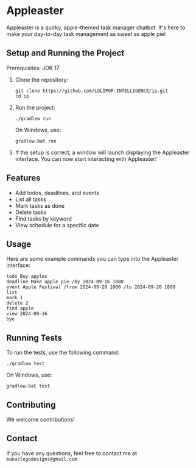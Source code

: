# Appleaster

Appleaster is a quirky, apple-themed task manager chatbot. It's here to make your day-to-day task management as sweet as apple pie!

## Setup and Running the Project

Prerequisites: JDK 17

1. Clone the repository:
   ```
   git clone https://github.com/LOLIPOP-INTELLIGENCE/ip.git
   cd ip
   ```

2. Run the project:
   ```
   ./gradlew run
   ```

   On Windows, use:
   ```
   gradlew.bat run
   ```

3. If the setup is correct, a window will launch displaying the Appleaster interface. You can now start interacting with Appleaster!

## Features 

* Add todos, deadlines, and events
* List all tasks
* Mark tasks as done
* Delete tasks
* Find tasks by keyword
* View schedule for a specific date

## Usage

Here are some example commands you can type into the Appleaster interface:

```
todo Buy apples
deadline Make apple pie /by 2024-09-16 1800
event Apple Festival /from 2024-09-20 1000 /to 2024-09-20 1800
list
mark 1
delete 2
find apple
view 2024-09-16
bye
```

## Running Tests

To run the tests, use the following command:

```
./gradlew test
```

On Windows, use:

```
gradlew.bat test
```

## Contributing

We welcome contributions!

## Contact

If you have any questions, feel free to contact me at `manaslegodesigns@gmail.com`